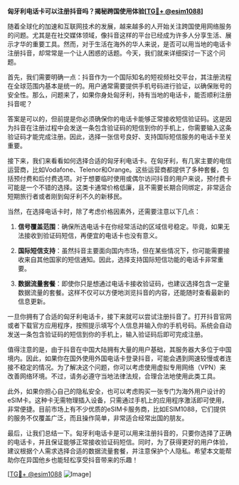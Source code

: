 **匈牙利电话卡可以注册抖音吗？揭秘跨国使用体验[[TG💪+ @esim1088](https://t.me/s/esim1088)]**

随着全球化的加速和互联网技术的发展，越来越多的人开始关注跨国使用网络服务的问题。尤其是在社交媒体领域，像抖音这样的平台已经成为许多人分享生活、展示才华的重要工具。然而，对于生活在海外的华人来说，是否可以用当地的电话卡注册抖音，却常常是一个让人困惑的话题。今天，我们就来详细探讨一下这个问题。

首先，我们需要明确一点：抖音作为一个国际知名的短视频社交平台，其注册流程在全球范围内基本是统一的。用户通常需要提供手机号码进行验证，以确保账号的安全性。那么，问题来了，如果你身处匈牙利，持有当地的电话卡，能否顺利注册抖音呢？

答案是可以的，但前提是你必须确保你的电话卡能够正常接收短信验证码。这是因为抖音在注册过程中会发送一条包含验证码的短信到你的手机上，你需要输入这条验证码才能完成注册。因此，选择一张信号良好、支持国际短信服务的电话卡至关重要。

接下来，我们来看看如何选择合适的匈牙利电话卡。在匈牙利，有几家主要的电信运营商，比如Vodafone、Telenor和Orange。这些运营商都提供了多种套餐，包括预付费和后付费选项。对于想要临时使用或偶尔访问抖音的用户来说，预付费卡可能是一个不错的选择。这类卡通常价格低廉，且不需要长期合同绑定，非常适合短期旅行者或者刚到匈牙利不久的新移民。

当然，在选择电话卡时，除了考虑价格因素外，还需要注意以下几点：

1. **信号覆盖范围**：确保所选电话卡在你经常活动的区域信号稳定。毕竟，如果无法接收到验证码短信，再便宜的电话卡也没有意义。
   
2. **国际短信支持**：虽然抖音主要面向国内市场，但在某些情况下，你可能需要接收来自其他国家的短信通知。因此，选择支持国际短信功能的电话卡非常重要。

3. **数据流量套餐**：即使你只是想通过电话卡接收验证码，也建议选择包含一定量数据流量的套餐。这样不仅可以方便地浏览抖音的内容，还能随时查看最新的信息更新。

一旦你拥有了合适的匈牙利电话卡，接下来就可以尝试注册抖音了。打开抖音官网或者下载官方应用程序，按照提示填写个人信息并输入你的手机号码。系统会自动发送一条包含验证码的短信到你的手机上，输入验证码后即可完成注册。

值得注意的是，由于抖音在中国大陆拥有大量的用户基础，其服务器大多位于中国境内。因此，如果你在国外使用外国电话卡登录抖音，可能会遇到网速较慢或者连接不稳定的情况。为了解决这个问题，你可以考虑使用虚拟专用网络（VPN）来改善网络环境。不过，请务必遵守当地法律法规，合理合法地使用此类工具。

此外，如果你担心自己的隐私安全，也可以考虑购买一张专门为海外用户设计的eSIM卡。这种卡无需物理插入设备，只需通过手机上的应用程序激活即可使用，非常便捷。目前市场上有不少优质的eSIM卡服务商，比如ESIM1088，它们提供的服务不仅覆盖广泛，而且操作简单，非常适合经常出国的朋友。

最后，让我们总结一下。匈牙利电话卡是可以用来注册抖音的，只要你选择了正确的电话卡，并且保证能够正常接收验证码短信。同时，为了获得更好的用户体验，建议根据个人需求选择合适的数据流量套餐，并注意保护个人隐私。希望本文能帮助你在异国他乡也能轻松享受抖音带来的乐趣！

[[TG💪+ @esim1088](https://t.me/s/esim1088) ![Image](https://i.postimg.cc/4NQfJmqS/Snipaste-2025-05-13-00-14-12.png)]